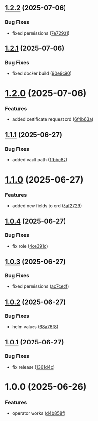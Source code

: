## [1.2.2](https://github.com/floryn08/homelab-alm/compare/v1.2.1...v1.2.2) (2025-07-06)


### Bug Fixes

* fixed permissions ([7e72931](https://github.com/floryn08/homelab-alm/commit/7e72931c98018aa213fecff95529c7ddad11bae7))

## [1.2.1](https://github.com/floryn08/homelab-alm/compare/v1.2.0...v1.2.1) (2025-07-06)


### Bug Fixes

* fixed docker build ([90e9c90](https://github.com/floryn08/homelab-alm/commit/90e9c90e41960c2db88b3f76d94e55b3c3a1c386))

# [1.2.0](https://github.com/floryn08/homelab-alm/compare/v1.1.1...v1.2.0) (2025-07-06)


### Features

* added certificate request crd ([6f4b63a](https://github.com/floryn08/homelab-alm/commit/6f4b63a22f46aa060c81e7e807b9ee0599b7fab3))

## [1.1.1](https://github.com/floryn08/homelab-alm/compare/v1.1.0...v1.1.1) (2025-06-27)


### Bug Fixes

* added vault path ([1fbbc82](https://github.com/floryn08/homelab-alm/commit/1fbbc82f072367fa03f11dd5016575e6f41fc7a4))

# [1.1.0](https://github.com/floryn08/homelab-alm/compare/v1.0.4...v1.1.0) (2025-06-27)


### Features

* added new fields to crd ([8af2729](https://github.com/floryn08/homelab-alm/commit/8af2729f087f27df1213cf515231be37fd08069d))

## [1.0.4](https://github.com/floryn08/homelab-alm/compare/v1.0.3...v1.0.4) (2025-06-27)


### Bug Fixes

* fix role ([4ce391c](https://github.com/floryn08/homelab-alm/commit/4ce391ca51dbb21b2c8fff45dfa2378e393296c0))

## [1.0.3](https://github.com/floryn08/homelab-alm/compare/v1.0.2...v1.0.3) (2025-06-27)


### Bug Fixes

* fixed permissions ([ac7cedf](https://github.com/floryn08/homelab-alm/commit/ac7cedfb37dd5af792242d4a4f5cacd64fe112aa))

## [1.0.2](https://github.com/floryn08/homelab-alm/compare/v1.0.1...v1.0.2) (2025-06-27)


### Bug Fixes

* helm values ([68a76f8](https://github.com/floryn08/homelab-alm/commit/68a76f88d0fc3ff0a551419cb606e54cca002080))

## [1.0.1](https://github.com/floryn08/homelab-alm/compare/v1.0.0...v1.0.1) (2025-06-27)


### Bug Fixes

* fix release ([1361d4c](https://github.com/floryn08/homelab-alm/commit/1361d4c584b47b1ecaba3dbccb56db8ea058eb90))

# 1.0.0 (2025-06-26)


### Features

* operator works ([d4b858f](https://github.com/floryn08/homelab-alm/commit/d4b858fc19ea74a278a9bf78d8a6f4df0492c4ca))
